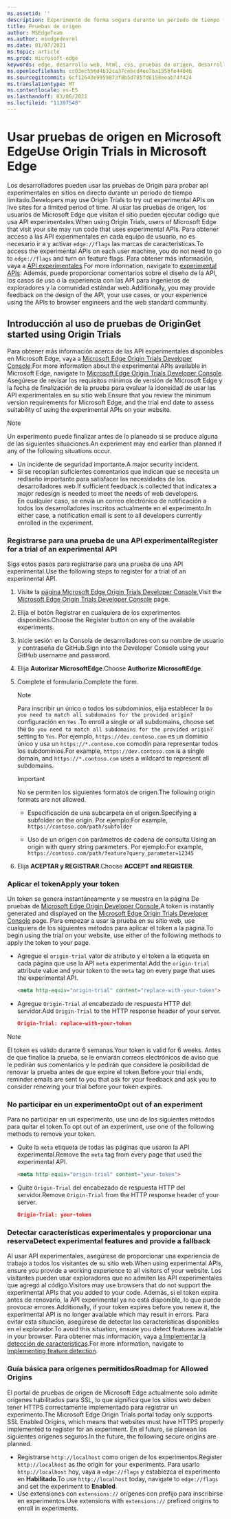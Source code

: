 ```yaml
---
ms.assetid: ''
description: Experimente de forma segura durante un período de tiempo fijo y proporcione comentarios sobre las nuevas características de la plataforma.
title: Pruebas de origen
author: MSEdgeTeam
ms.author: msedgedevrel
ms.date: 01/07/2021
ms.topic: article
ms.prod: microsoft-edge
keywords: edge, desarrollo web, html, css, pruebas de origen, desarrollador
ms.openlocfilehash: cc03ec556d4b32ca37cebcd4ee7ba155bfe4404b
ms.sourcegitcommit: 6cf12643e9959873f8b5d785fd6158eeab74f424
ms.translationtype: MT
ms.contentlocale: es-ES
ms.lasthandoff: 03/06/2021
ms.locfileid: "11397548"
---
```

# <a name="use-origin-trials-in-microsoft-edge"></a><span data-ttu-id="e518c-104">Usar pruebas de origen en Microsoft Edge</span><span class="sxs-lookup"><span data-stu-id="e518c-104">Use Origin Trials in Microsoft Edge</span></span>  

<span data-ttu-id="e518c-105">Los desarrolladores pueden usar las pruebas de Origin para probar api experimentales en sitios en directo durante un período de tiempo limitado.</span><span class="sxs-lookup"><span data-stu-id="e518c-105">Developers may use Origin Trials to try out experimental APIs on live sites for a limited period of time.</span></span>  <span data-ttu-id="e518c-106">Al usar las pruebas de origen, los usuarios de Microsoft Edge que visitan el sitio pueden ejecutar código que usa API experimentales.</span><span class="sxs-lookup"><span data-stu-id="e518c-106">When using Origin Trials, users of Microsoft Edge that visit your site may run code that uses experimental APIs.</span></span>  <span data-ttu-id="e518c-107">Para obtener acceso a las API experimentales en cada equipo de usuario, no es necesario ir a y activar `edge://flags` las marcas de características.</span><span class="sxs-lookup"><span data-stu-id="e518c-107">To access the experimental APIs on each user machine, you do not need to go to `edge://flags` and turn on feature flags.</span></span>  <span data-ttu-id="e518c-108">Para obtener más información, vaya a [API experimentales][DeveloperMicrsoftEdgeOriginTrials].</span><span class="sxs-lookup"><span data-stu-id="e518c-108">For more information, navigate to [experimental APIs][DeveloperMicrsoftEdgeOriginTrials].</span></span>  <span data-ttu-id="e518c-109">Además, puede proporcionar comentarios sobre el diseño de la API, los casos de uso o la experiencia con las API para ingenieros de exploradores y la comunidad estándar web.</span><span class="sxs-lookup"><span data-stu-id="e518c-109">Additionally, you may provide feedback on the design of the API, your use cases, or your experience using the APIs to browser engineers and the web standard community.</span></span>  

## <a name="get-started-using-origin-trials"></a><span data-ttu-id="e518c-110">Introducción al uso de pruebas de Origin</span><span class="sxs-lookup"><span data-stu-id="e518c-110">Get started using Origin Trials</span></span>  

<span data-ttu-id="e518c-111">Para obtener más información acerca de las API experimentales disponibles en Microsoft Edge, vaya a [Microsoft Edge Origin Trials Developer Console][DeveloperMicrsoftEdgeOriginTrials].</span><span class="sxs-lookup"><span data-stu-id="e518c-111">For more information about the experimental APIs available in Microsoft Edge, navigate to [Microsoft Edge Origin Trials Developer Console][DeveloperMicrsoftEdgeOriginTrials].</span></span>  <span data-ttu-id="e518c-112">Asegúrese de revisar los requisitos mínimos de versión de Microsoft Edge y la fecha de finalización de la prueba para evaluar la idoneidad de usar las API experimentales en su sitio web.</span><span class="sxs-lookup"><span data-stu-id="e518c-112">Ensure that you review the minimum version requirements for Microsoft Edge, and the trial end date to assess suitability of using the experimental APIs on your website.</span></span>  

> [!NOTE]
> <span data-ttu-id="e518c-113">Un experimento puede finalizar antes de lo planeado si se produce alguna de las siguientes situaciones.</span><span class="sxs-lookup"><span data-stu-id="e518c-113">An experiment may end earlier than planned if any of the following situations occur.</span></span>  
> *   <span data-ttu-id="e518c-114">Un incidente de seguridad importante.</span><span class="sxs-lookup"><span data-stu-id="e518c-114">A major security incident.</span></span>  
> *   <span data-ttu-id="e518c-115">Si se recopilan suficientes comentarios que indican que se necesita un rediseño importante para satisfacer las necesidades de los desarrolladores web.</span><span class="sxs-lookup"><span data-stu-id="e518c-115">If sufficient feedback is collected that indicates a major redesign is needed to meet the needs of web developers.</span></span>  
> <span data-ttu-id="e518c-116">En cualquier caso, se envía un correo electrónico de notificación a todos los desarrolladores inscritos actualmente en el experimento.</span><span class="sxs-lookup"><span data-stu-id="e518c-116">In either case, a notification email is sent to all developers currently enrolled in the experiment.</span></span>  

### <a name="register-for-a-trial-of-an-experimental-api"></a><span data-ttu-id="e518c-117">Registrarse para una prueba de una API experimental</span><span class="sxs-lookup"><span data-stu-id="e518c-117">Register for a trial of an experimental API</span></span>  

<span data-ttu-id="e518c-118">Siga estos pasos para registrarse para una prueba de una API experimental.</span><span class="sxs-lookup"><span data-stu-id="e518c-118">Use the following steps to register for a trial of an experimental API.</span></span>  

1.  <span data-ttu-id="e518c-119">Visite la [página Microsoft Edge Origin Trials Developer Console.][DeveloperMicrsoftEdgeOriginTrials]</span><span class="sxs-lookup"><span data-stu-id="e518c-119">Visit the [Microsoft Edge Origin Trials Developer Console][DeveloperMicrsoftEdgeOriginTrials] page.</span></span>  
1.  <span data-ttu-id="e518c-120">Elija el botón Registrar en cualquiera de los experimentos disponibles.</span><span class="sxs-lookup"><span data-stu-id="e518c-120">Choose the Register button on any of the available experiments.</span></span>  
1.  <span data-ttu-id="e518c-121">Inicie sesión en la Consola de desarrolladores con su nombre de usuario y contraseña de GitHub.</span><span class="sxs-lookup"><span data-stu-id="e518c-121">Sign into the Developer Console using your GitHub username and password.</span></span>  
1.  <span data-ttu-id="e518c-122">Elija **Autorizar MicrosoftEdge**.</span><span class="sxs-lookup"><span data-stu-id="e518c-122">Choose **Authorize MicrosoftEdge**.</span></span>  
1.  <span data-ttu-id="e518c-123">Complete el formulario.</span><span class="sxs-lookup"><span data-stu-id="e518c-123">Complete the form.</span></span>  
    
    > [!NOTE]
    > <span data-ttu-id="e518c-124">Para inscribir un único o todos los subdominios, elija establecer la `Do you need to match all subdomains for the provided origin?` configuración en `Yes` .</span><span class="sxs-lookup"><span data-stu-id="e518c-124">To enroll a single or all subdomains, choose set the `Do you need to match all subdomains for the provided origin?` setting to `Yes`.</span></span>  <span data-ttu-id="e518c-125">Por ejemplo, `https://dev.contoso.com` es un dominio único y usa un `https://*.contoso.com` comodín para representar todos los subdominios.</span><span class="sxs-lookup"><span data-stu-id="e518c-125">For example, `https://dev.contoso.com` is a single domain, and `https://*.contoso.com` uses a wildcard to represent all subdomains.</span></span>  
    
    > [!IMPORTANT]
    > <span data-ttu-id="e518c-126">No se permiten los siguientes formatos de origen.</span><span class="sxs-lookup"><span data-stu-id="e518c-126">The following origin formats are not allowed.</span></span>  
    > *   <span data-ttu-id="e518c-127">Especificación de una subcarpeta en el origen.</span><span class="sxs-lookup"><span data-stu-id="e518c-127">Specifying a subfolder on the origin.</span></span>  <span data-ttu-id="e518c-128">Por ejemplo:</span><span class="sxs-lookup"><span data-stu-id="e518c-128">For example,</span></span> `https://contoso.com/path/subfolder`  
    > 
    > *   <span data-ttu-id="e518c-129">Uso de un origen con parámetros de cadena de consulta.</span><span class="sxs-lookup"><span data-stu-id="e518c-129">Using an origin with query string parameters.</span></span>  <span data-ttu-id="e518c-130">Por ejemplo:</span><span class="sxs-lookup"><span data-stu-id="e518c-130">For example,</span></span> `https://contoso.com/path/feature?query_parameter=12345`  
    
1.  <span data-ttu-id="e518c-131">Elija **ACEPTAR y REGISTRAR**.</span><span class="sxs-lookup"><span data-stu-id="e518c-131">Choose **ACCEPT and REGISTER**.</span></span>  
    
### <a name="apply-your-token"></a><span data-ttu-id="e518c-132">Aplicar el token</span><span class="sxs-lookup"><span data-stu-id="e518c-132">Apply your token</span></span>  

<span data-ttu-id="e518c-133">Un token se genera instantáneamente y se muestra en la página De pruebas de [Microsoft Edge Origin Developer Console.][DeveloperMicrsoftEdgeOriginTrials]</span><span class="sxs-lookup"><span data-stu-id="e518c-133">A token is instantly generated and displayed on the [Microsoft Edge Origin Trials Developer Console][DeveloperMicrsoftEdgeOriginTrials] page.</span></span>  <span data-ttu-id="e518c-134">Para empezar a usar la prueba en su sitio web, use cualquiera de los siguientes métodos para aplicar el token a la página.</span><span class="sxs-lookup"><span data-stu-id="e518c-134">To begin using the trial on your website, use either of the following methods to apply the token to your page.</span></span>  

*   <span data-ttu-id="e518c-135">Agregue el `origin-trial` valor de atributo y el token a la etiqueta en cada página que use la API `meta` experimental.</span><span class="sxs-lookup"><span data-stu-id="e518c-135">Add the `origin-trial` attribute value and your token to the `meta` tag on every page that uses the experimental API.</span></span>  
    
    ```html
    <meta http-equiv="origin-trial" content="replace-with-your-token">
    ```  
    
*   <span data-ttu-id="e518c-136">Agregue `Origin-Trial` al encabezado de respuesta HTTP del servidor.</span><span class="sxs-lookup"><span data-stu-id="e518c-136">Add `Origin-Trial` to the HTTP response header of your server.</span></span>  
    
    ```json
    Origin-Trial: replace-with-your-token
    ```  
    
> [!NOTE]
> <span data-ttu-id="e518c-137">El token es válido durante 6 semanas.</span><span class="sxs-lookup"><span data-stu-id="e518c-137">Your token is valid for 6 weeks.</span></span>  <span data-ttu-id="e518c-138">Antes de que finalice la prueba, se le enviarán correos electrónicos de aviso que le pedirán sus comentarios y le pedirán que considere la posibilidad de renovar la prueba antes de que expire el token.</span><span class="sxs-lookup"><span data-stu-id="e518c-138">Before your trial ends, reminder emails are sent to you that ask for your feedback and ask you to consider renewing your trial before your token expires.</span></span>  

### <a name="opt-out-of-an-experiment"></a><span data-ttu-id="e518c-139">No participar en un experimento</span><span class="sxs-lookup"><span data-stu-id="e518c-139">Opt out of an experiment</span></span>  

<span data-ttu-id="e518c-140">Para no participar en un experimento, use uno de los siguientes métodos para quitar el token.</span><span class="sxs-lookup"><span data-stu-id="e518c-140">To opt out of an experiment, use one of the following methods to remove your token.</span></span>  

*   <span data-ttu-id="e518c-141">Quite la `meta` etiqueta de todas las páginas que usaron la API experimental.</span><span class="sxs-lookup"><span data-stu-id="e518c-141">Remove the `meta` tag from every page that used the experimental API.</span></span>  
    
    ```html
    <meta http-equiv="origin-trial" content="your-token">
    ```  
    
*   <span data-ttu-id="e518c-142">Quite `Origin-Trial` del encabezado de respuesta HTTP del servidor.</span><span class="sxs-lookup"><span data-stu-id="e518c-142">Remove `Origin-Trial` from the HTTP response header of your server.</span></span>  
    
    ```json
    Origin-Trial: your-token
    ```  
    
### <a name="detect-experimental-features-and-provide-a-fallback"></a><span data-ttu-id="e518c-143">Detectar características experimentales y proporcionar una reserva</span><span class="sxs-lookup"><span data-stu-id="e518c-143">Detect experimental features and provide a fallback</span></span>  

<span data-ttu-id="e518c-144">Al usar API experimentales, asegúrese de proporcionar una experiencia de trabajo a todos los visitantes de su sitio web.</span><span class="sxs-lookup"><span data-stu-id="e518c-144">When using experimental APIs, ensure you provide a working experience to all visitors of your website.</span></span>  <span data-ttu-id="e518c-145">Los visitantes pueden usar exploradores que no admiten las API experimentales que agregó al código.</span><span class="sxs-lookup"><span data-stu-id="e518c-145">Visitors may use browsers that do not support the experimental APIs that you added to your code.</span></span>  <span data-ttu-id="e518c-146">Además, si el token expira antes de renovarlo, la API experimental ya no está disponible, lo que puede provocar errores.</span><span class="sxs-lookup"><span data-stu-id="e518c-146">Additionally, if your token expires before you renew it, the experimental API is no longer available which may result in errors.</span></span>  <span data-ttu-id="e518c-147">Para evitar esta situación, asegúrese de detectar las características disponibles en el explorador.</span><span class="sxs-lookup"><span data-stu-id="e518c-147">To avoid this situation, ensure you detect features available in your browser.</span></span>  <span data-ttu-id="e518c-148">Para obtener más información, vaya [a Implementar la detección de características][MDNImplementingFeatureDetection].</span><span class="sxs-lookup"><span data-stu-id="e518c-148">For more information, navigate to [Implementing feature detection][MDNImplementingFeatureDetection].</span></span>

### <a name="roadmap-for-allowed-origins"></a><span data-ttu-id="e518c-149">Guía básica para orígenes permitidos</span><span class="sxs-lookup"><span data-stu-id="e518c-149">Roadmap for Allowed Origins</span></span>  

<span data-ttu-id="e518c-150">El portal de pruebas de origen de Microsoft Edge actualmente solo admite orígenes habilitados para SSL, lo que significa que los sitios web deben tener HTTPS correctamente implementado para registrar un experimento.</span><span class="sxs-lookup"><span data-stu-id="e518c-150">The Microsoft Edge Origin Trials portal today only supports SSL Enabled Origins, which means that websites must have HTTPS properly implemented to register for an experiment.</span></span>  <span data-ttu-id="e518c-151">En el futuro, se planean los siguientes orígenes seguros.</span><span class="sxs-lookup"><span data-stu-id="e518c-151">In the future, the following secure origins are planned.</span></span>  

*   <span data-ttu-id="e518c-152">Registrarse `http://localhost` como origen de los experimentos.</span><span class="sxs-lookup"><span data-stu-id="e518c-152">Register `http://localhost` as the origin for your experiments.</span></span>  <span data-ttu-id="e518c-153">Para usarlo `http://localhost` hoy, vaya a `edge://flags` y establezca el experimento en **Habilitado**.</span><span class="sxs-lookup"><span data-stu-id="e518c-153">To use `http://localhost` today, navigate to `edge://flags` and set the experiment to **Enabled**.</span></span>  
*   <span data-ttu-id="e518c-154">Use extensiones con `extensions://` orígenes con prefijo para inscribirse en experimentos.</span><span class="sxs-lookup"><span data-stu-id="e518c-154">Use extensions with `extensions://` prefixed origins to enroll in experiments.</span></span>  
    
<!-- links -->  

[DeveloperMicrsoftEdgeOriginTrials]: https://developer.microsoft.com/microsoft-edge/origin-trials "Microsoft Edge Origin Trials Developer Console | Microsoft Docs"  

[MDNImplementingFeatureDetection]: https://developer.mozilla.org/docs/learn/tools_and_testing/cross_browser_testing/feature_detection "Implementación de la detección de características | MDN"  
